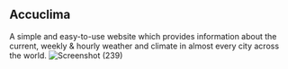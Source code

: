 <h2>Accuclima</h2>

A simple and easy-to-use website which provides information about the current, weekly & hourly weather and climate in almost every city across the world.
![Screenshot (239)](https://user-images.githubusercontent.com/84090655/135656283-80834c3d-6c4f-49e9-9320-57c916f0b4bd.png)
